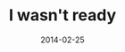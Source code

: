 ---
layout: base.njk
title : 'I wasn&#39;t ready' 
view_title : 'I wasn&#39;t ready' 
year : '2014' 
date : '2014-02-25' 
img_file : '/drawing/iwasntready.png' 
html_file : 'iwasntready' 
next_html : 'allthethings.html' 
year_order : '10' 
permalink : "title/{{html_file}}.html"
---